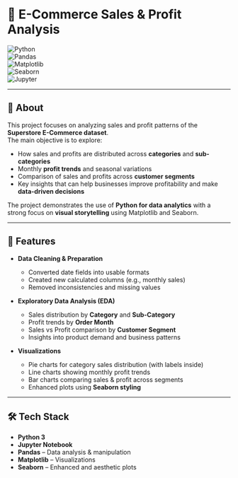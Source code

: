 # 🛒 E-Commerce Sales & Profit Analysis  

![Python](https://img.shields.io/badge/Python-3.8+-blue.svg)  
![Pandas](https://img.shields.io/badge/Library-Pandas-yellow.svg)  
![Matplotlib](https://img.shields.io/badge/Library-Matplotlib-green.svg)  
![Seaborn](https://img.shields.io/badge/Library-Seaborn-orange.svg)  
![Jupyter](https://img.shields.io/badge/Tool-Jupyter%20Notebook-red.svg)  

---

## 📖 About  
This project focuses on analyzing sales and profit patterns of the **Superstore E-Commerce dataset**.  
The main objective is to explore:  
- How sales and profits are distributed across **categories** and **sub-categories**  
- Monthly **profit trends** and seasonal variations  
- Comparison of sales and profits across **customer segments**  
- Key insights that can help businesses improve profitability and make **data-driven decisions**  

The project demonstrates the use of **Python for data analytics** with a strong focus on **visual storytelling** using Matplotlib and Seaborn.  

---

## 📌 Features  
- **Data Cleaning & Preparation**  
  - Converted date fields into usable formats  
  - Created new calculated columns (e.g., monthly sales)  
  - Removed inconsistencies and missing values  

- **Exploratory Data Analysis (EDA)**  
  - Sales distribution by **Category** and **Sub-Category**  
  - Profit trends by **Order Month**  
  - Sales vs Profit comparison by **Customer Segment**  
  - Insights into product demand and business patterns  

- **Visualizations**  
  - Pie charts for category sales distribution (with labels inside)  
  - Line charts showing monthly profit trends  
  - Bar charts comparing sales & profit across segments  
  - Enhanced plots using **Seaborn styling**  

---

## 🛠️ Tech Stack  
- **Python 3**  
- **Jupyter Notebook**  
- **Pandas** – Data analysis & manipulation  
- **Matplotlib** – Visualizations  
- **Seaborn** – Enhanced and aesthetic plots  


